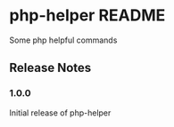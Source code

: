# php-helper README

Some php helpful commands

## Release Notes

### 1.0.0

Initial release of php-helper